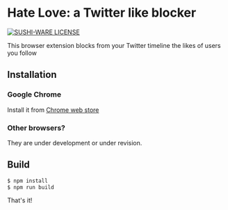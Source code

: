 # Hate Love: a Twitter like blocker

[![SUSHI-WARE LICENSE](https://img.shields.io/badge/license-SUSHI--WARE%F0%9F%8D%A3-blue.svg)](https://github.com/MakeNowJust/sushi-ware)

This browser extension blocks from your Twitter timeline the likes of users you follow

## Installation

### Google Chrome
Install it from [Chrome web store](https://chrome.google.com/webstore/detail/hate-love-for-twitter/mpogeleaahfdeolnbmajdacbbmkhenbp)

### Other browsers?
They are under development or under revision.

## Build
```sh
$ npm install
$ npm run build
```

That's it!